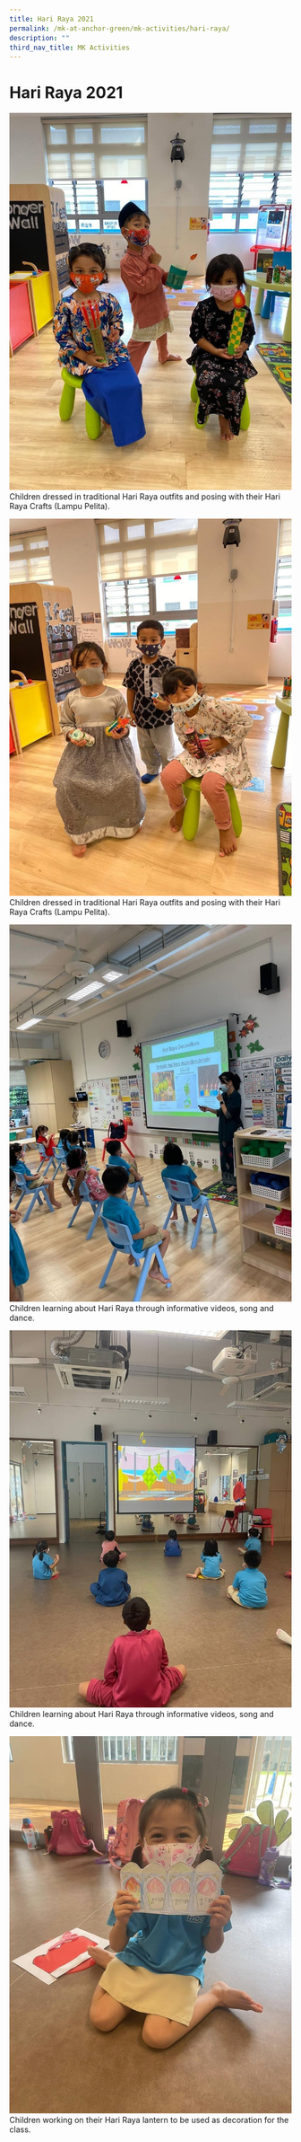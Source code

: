 ```yaml
---
title: Hari Raya 2021
permalink: /mk-at-anchor-green/mk-activities/hari-raya/
description: ""
third_nav_title: MK Activities
---
```

# Hari Raya 2021

![Children dressed in traditional Hari Raya outfits and posing with their Hari Raya Crafts](/images/MK/2021/Hari%20Raya%202021/hr1.jpg)
Children dressed in traditional Hari Raya outfits and posing with their Hari Raya Crafts (Lampu Pelita).

![Children dressed in traditional Hari Raya outfits and posing with their Hari Raya Crafts](/images/MK/2021/Hari%20Raya%202021/hr2.jpg)
Children dressed in traditional Hari Raya outfits and posing with their Hari Raya Crafts (Lampu Pelita).

![Children learning about Hari Raya through informative videos, song and dance](/images/MK/2021/Hari%20Raya%202021/hr3.jpg)
Children learning about Hari Raya through informative videos, song and dance.

![Children learning about Hari Raya through informative videos, song and dance](/images/MK/2021/Hari%20Raya%202021/hr4.jpg)
Children learning about Hari Raya through informative videos, song and dance.

![Children working on their Hari Raya lantern to be used as decoration for the class.](/images/MK/2021/Hari%20Raya%202021/hr5.jpg)
Children working on their Hari Raya lantern to be used as decoration for the class.